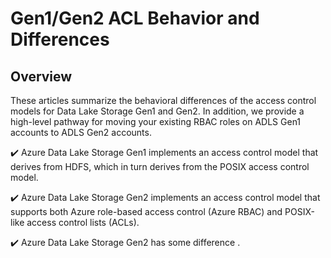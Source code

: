 Gen1/Gen2 ACL Behavior and Differences
===================================================

## Overview
These articles summarize the behavioral differences of the access control models for Data Lake Storage Gen1 and Gen2. In addition, we provide a high-level pathway for moving your existing RBAC roles on ADLS Gen1 accounts to ADLS Gen2 accounts. 

✔️ Azure Data Lake Storage Gen1 implements an access control model that derives from HDFS, which in turn derives from the POSIX access control model.

✔️ Azure Data Lake Storage Gen2 implements an access control model that supports both Azure role-based access control (Azure RBAC) and POSIX-like access control lists (ACLs).

✔️ Azure Data Lake Storage Gen2 has some difference .


